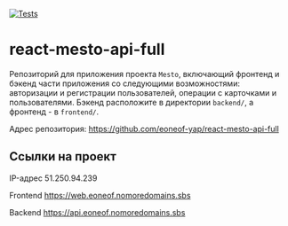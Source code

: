 [![Tests](https://github.com/eoneof-yap/react-mesto-api-full/actions/workflows/tests.yml/badge.svg)](https://github.com/eoneof-yap/react-mesto-api-full/actions/workflows/tests.yml)
# react-mesto-api-full
Репозиторий для приложения проекта `Mesto`, включающий фронтенд и бэкенд части приложения со следующими возможностями: авторизации и регистрации пользователей, операции с карточками и пользователями. Бэкенд расположите в директории `backend/`, а фронтенд - в `frontend/`. 
  
Адрес репозитория: https://github.com/eoneof-yap/react-mesto-api-full

## Ссылки на проект

IP-адрес 51.250.94.239

Frontend https://web.eoneof.nomoredomains.sbs

Backend https://api.eoneof.nomoredomains.sbs
